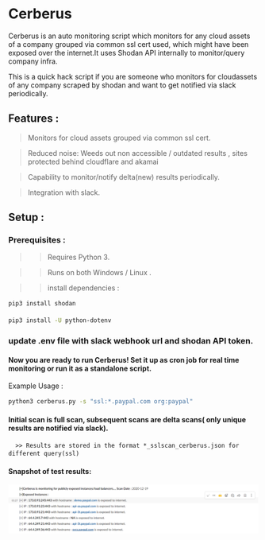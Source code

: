 # Cerberus
Cerberus is an auto monitoring script which monitors for any cloud assets of a company grouped via common ssl cert used, which might have been exposed over the internet.It uses Shodan API internally to monitor/query company infra.

This is a quick hack script if you are someone who monitors for cloudassets of any company scraped by shodan and want to get notified via slack periodically.

## Features :

> Monitors for cloud assets grouped via common ssl cert.

> Reduced noise: Weeds out non accessible / outdated results , sites protected behind cloudflare and akamai 

> Capability to monitor/notify delta(new) results periodically.

> Integration with slack. 

## Setup :

### Prerequisites :

>> Requires Python 3.

>> Runs on both Windows / Linux .

>> install dependencies :
```bash
pip3 install shodan

pip3 install -U python-dotenv
```
### update .env file with slack webhook url and shodan API token.

#### Now you are ready to run Cerberus! Set it up as cron job for real time monitoring or run it as a standalone script. 

Example Usage : 
```bash
python3 cerberus.py -s "ssl:*.paypal.com org:paypal"
```
#### Initial scan is full scan, subsequent scans are delta scans( only unique results are notified via slack).
      >> Results are stored in the format *_sslscan_cerberus.json for different query(ssl)
      
#### Snapshot of test results:
![Cerberus](/ScreenShots/cerberus.PNG)

